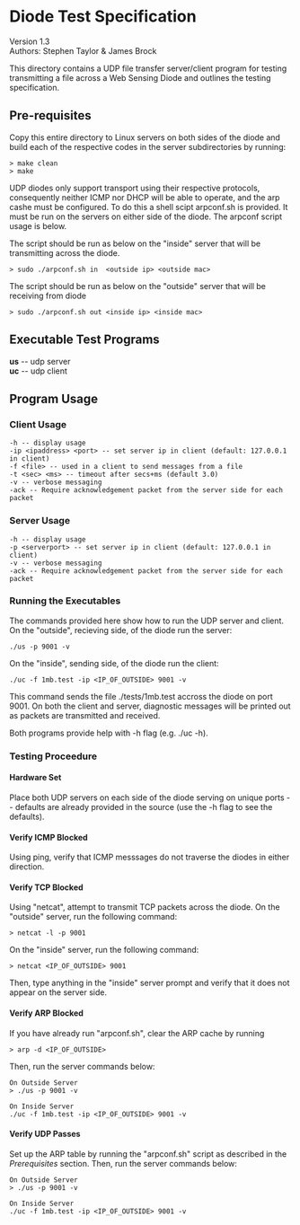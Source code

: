 # Diode Test Specification
Version 1.3  
Authors: Stephen Taylor & James Brock

This directory contains a UDP file transfer server/client program for testing transmitting a file across a Web Sensing Diode and outlines the testing specification. 


## Pre-requisites

Copy this entire directory to Linux servers on both sides of the diode
and build each of the respective codes in the server subdirectories by running:

```
> make clean
> make
```

UDP diodes only support transport using their respective protocols, consequently neither ICMP nor DHCP will be able to operate, and the arp cashe must be configured. To do this a shell scipt arpconf.sh is provided. It must be run on the servers on either side of the diode. The arpconf script usage is below. 

The script should be run as below on the "inside" server that will be transmitting across the diode.
```
> sudo ./arpconf.sh in  <outside ip> <outside mac>
```

The script should be run as below on the "outside" server that will be receiving from diode
```
> sudo ./arpconf.sh out <inside ip> <inside mac>
```


## Executable Test Programs
  
**us** -- udp server  
**uc** -- udp client


## Program Usage

### Client Usage

```
-h -- display usage  
-ip <ipaddress> <port> -- set server ip in client (default: 127.0.0.1 in client)  
-f <file> -- used in a client to send messages from a file
-t <sec> <ms> -- timeout after secs+ms (default 3.0)
-v -- verbose messaging
-ack -- Require acknowledgement packet from the server side for each packet
```


### Server Usage

```
-h -- display usage  
-p <serverport> -- set server ip in client (default: 127.0.0.1 in client)  
-v -- verbose messaging
-ack -- Require acknowledgement packet from the server side for each packet
```


### Running the Executables

The commands provided here show how to run the UDP server and client. On the "outside", recieving side, of the diode run the server:

```
./us -p 9001 -v
```

On the "inside", sending side, of the diode run the client:

```
./uc -f 1mb.test -ip <IP_OF_OUTSIDE> 9001 -v
```

This command sends the file ./tests/1mb.test accross the diode on
port 9001. On both the client and server, diagnostic messages will
be printed out as packets are transmitted and received.

Both programs provide help with -h flag (e.g. ./uc -h).


### Testing Proceedure

#### Hardware Set
Place both UDP servers on each side of the diode serving on unique ports -- defaults are already provided in the source (use the -h flag to see the defaults).

#### Verify ICMP Blocked
Using ping, verify that ICMP messsages do not traverse the diodes in either direction.

#### Verify TCP Blocked
Using "netcat", attempt to transmit TCP packets across the diode. On the "outside" server, run the following command:
```
> netcat -l -p 9001
```

On the "inside" server, run the following command:
```
> netcat <IP_OF_OUTSIDE> 9001
```

Then, type anything in the "inside" server prompt and verify that it does not appear on the server side.

#### Verify ARP Blocked
If you have already run "arpconf.sh", clear the ARP cache by running
```
> arp -d <IP_OF_OUTSIDE>
```

Then, run the server commands below:
```
On Outside Server
> ./us -p 9001 -v
```
```
On Inside Server
./uc -f 1mb.test -ip <IP_OF_OUTSIDE> 9001 -v
```

#### Verify UDP Passes
Set up the ARP table by running the "arpconf.sh" script as described in the *Prerequisites* section. Then, run the server commands below:
```
On Outside Server
> ./us -p 9001 -v
```
```
On Inside Server
./uc -f 1mb.test -ip <IP_OF_OUTSIDE> 9001 -v
```





